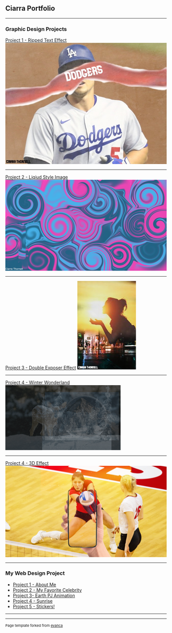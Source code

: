## Ciarra Portfolio

---

### Graphic Design Projects

[Project 1 - Ripped Text Effect](/sample_page)
<img src="images/corey-seager-1.jpg?raw=true"/>

---
[Project 2 - Liqiud Style Image](/pdf/sample_presentation.pdf)
<img src="images/pink and blue 2.png?raw=true"/>

---
[Project 3 - Double Exposer Effect](http://example.com/)
<img src="images/double exposure effect.jpg?raw=true"/>

---
[Project 4 - Winter Wonderland](/sample_page)
<img src="images/Winter Wonderland.gif?raw=true"/>

---
[Project 4 - 3D Effect](/sample_page)
<img src="images/Volleyball with Phone.png?raw=true"/>


---


### My Web Design Project

- [Project 1 - About Me](https://trinket.io/html/d88118bd14)
- [Project 2 - My Favorite Celebrity](https://trinket.io/html/eed9d02f3b)
- [Project 3- Earth PJ Animation](https://trinket.io/html/566c56b707)
- [Project 4 - Sunrise](https://trinket.io/html/4401d31ddc)
- [Project 5 - Stickers!](https://trinket.io/html/6e7c4fbaaf)

---




---
<p style="font-size:11px">Page template forked from <a href="https://github.com/evanca/quick-portfolio">evanca</a></p>
<!-- Remove above link if you don't want to attibute -->
